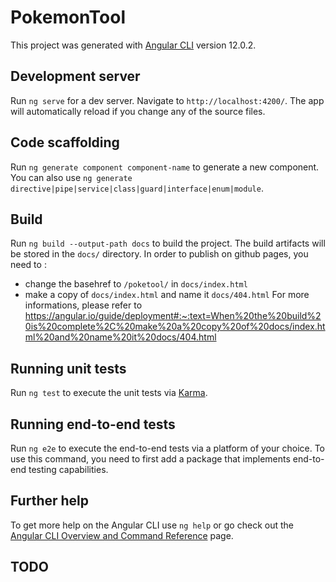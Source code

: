 # PokemonTool

This project was generated with [Angular CLI](https://github.com/angular/angular-cli) version 12.0.2.

## Development server

Run `ng serve` for a dev server. Navigate to `http://localhost:4200/`. The app will automatically reload if you change any of the source files.

## Code scaffolding

Run `ng generate component component-name` to generate a new component. You can also use `ng generate directive|pipe|service|class|guard|interface|enum|module`.

## Build

Run `ng build --output-path docs` to build the project. The build artifacts will be stored in the `docs/` directory.
In order to publish on github pages, you need to :
- change the basehref to `/poketool/` in `docs/index.html`
- make a copy of `docs/index.html` and name it `docs/404.html`
For more informations, please refer to https://angular.io/guide/deployment#:~:text=When%20the%20build%20is%20complete%2C%20make%20a%20copy%20of%20docs/index.html%20and%20name%20it%20docs/404.html

## Running unit tests

Run `ng test` to execute the unit tests via [Karma](https://karma-runner.github.io).

## Running end-to-end tests

Run `ng e2e` to execute the end-to-end tests via a platform of your choice. To use this command, you need to first add a package that implements end-to-end testing capabilities.

## Further help

To get more help on the Angular CLI use `ng help` or go check out the [Angular CLI Overview and Command Reference](https://angular.io/cli) page.

## TODO

